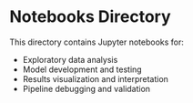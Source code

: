 # Notebooks Directory

This directory contains Jupyter notebooks for:

- Exploratory data analysis
- Model development and testing
- Results visualization and interpretation
- Pipeline debugging and validation
